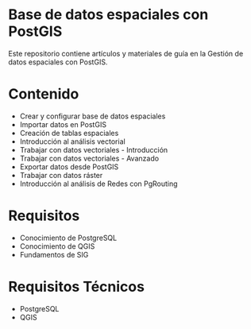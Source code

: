 # Base de datos espaciales con PostGIS

Este repositorio contiene artículos y materiales de guía en la Gestión de datos espaciales con PostGIS.

# Contenido

* Crear y configurar base de datos espaciales
* Importar datos en PostGIS
* Creación de tablas espaciales
* Introducción al análisis vectorial
* Trabajar con datos vectoriales - Introducción
* Trabajar con datos vectoriales - Avanzado
* Exportar datos desde PostGIS
* Trabajar con datos ráster
* Introducción al análisis de Redes con PgRouting

# Requisitos
* Conocimiento de PostgreSQL
* Conocimiento de QGIS
* Fundamentos de SIG

# Requisitos Técnicos
* PostgreSQL
* QGIS
